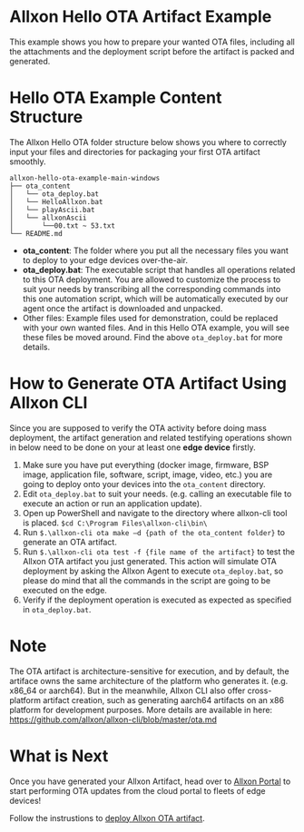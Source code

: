 # Allxon Hello OTA Artifact Example
This example shows you how to prepare your wanted OTA files, including all the attachments and the deployment script before the artifact is packed and generated. 

# Hello OTA Example Content Structure
The Allxon Hello OTA folder structure below shows you where to correctly input your files and directories for packaging your first OTA artifact smoothly. 
```
allxon-hello-ota-example-main-windows
├── ota_content
│   └── ota_deploy.bat
│   └── HelloAllxon.bat
│   └── playAscii.bat
│   └── allxonAscii
│       └──00.txt ~ 53.txt
└── README.md
```
- **ota_content**:  The folder where you put all the necessary files you want to deploy to your edge devices over-the-air.
- **ota_deploy.bat**: The executable script that handles all operations related to this OTA deployment. You are allowed to customize the process to suit your needs by transcribing all the corresponding commands into this one automation script, which will be automatically executed by our agent once the artifact is downloaded and unpacked.
- Other files: Example files used for demonstration, could be replaced with your own wanted files. And in this Hello OTA example, you will see these files be moved around. Find the above `ota_deploy.bat` for more details.



# How to Generate OTA Artifact Using Allxon CLI 
Since you are supposed to verify the OTA activity before doing mass deployment, the artifact generation and related testifying operations shown in below need to be done on your at least one **edge device** firstly. 

1. Make sure you have put everything (docker image, firmware, BSP image, application file, software, script, image, video, etc.) you are going to deploy onto your devices into the `ota_content` directory. 
2. Edit `ota_deploy.bat` to suit your needs. (e.g. calling an executable file to execute an action or run an application update).
3. Open up PowerShell and navigate to the directory where allxon-cli tool is placed.
   `$cd C:\Program Files\allxon-cli\bin\`
4. Run `$.\allxon-cli ota make –d {path of the ota_content folder}` to generate an OTA artifact. 
5. Run `$.\allxon-cli ota test -f {file name of the artifact}` to test the Allxon OTA artifact you just generated. This action will simulate OTA deployment by asking the Allxon Agent to execute `ota_deploy.bat`, so please do mind that all the commands in the script are going to be executed on the edge. 
6. Verify if the deployment operation is executed as expected as specified in `ota_deploy.bat`.

# Note
The OTA artifact is architecture-sensitive for execution, and by default, the artiface owns the same architecture of the platform who generates it. (e.g. x86_64 or aarch64). 
But in the meanwhile, Allxon CLI also offer cross-platform artifact creation, such as generating aarch64 artifacts on an x86 platform for development purposes. More details are available in here: https://github.com/allxon/allxon-cli/blob/master/ota.md
   
# What is Next
Once you have generated your Allxon Artifact, head over to [Allxon Portal](https://dms.allxon.com/) to start performing OTA updates from the cloud portal to fleets of edge devices! 

Follow the instrustions to [deploy Allxon OTA artifact](https://www.allxon.com/knowledge/deploy-ota-artifact).
